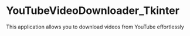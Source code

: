 # YouTubeVideoDownloader_Tkinter
This application allows you to download videos from YouTube effortlessly
